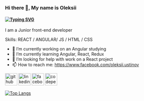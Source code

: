 ### Hi there 👋, My name is Oleksii
#### [![Typing SVG](https://readme-typing-svg.herokuapp.com?color=%2336BCF7&lines=Welcome+to+my+Github+page)](https://git.io/typing-svg)
I am a Junior front-end developer

Skills: REACT / ANGULAR/ JS / HTML / CSS

- 🔭 I’m currently working on an Angular studying
- 🌱 I’m currently learning Angular, React, Redux 
- 🤔 I’m looking for help with work on a React project 
- 📫 How to reach me: https://www.facebook.com/oleksii.ustinov 


[<img src='https://cdn.jsdelivr.net/npm/simple-icons@3.0.1/icons/github.svg' alt='github' height='40'>](https://github.com/holus-bolus)  [<img src='https://cdn.jsdelivr.net/npm/simple-icons@3.0.1/icons/linkedin.svg' alt='linkedin' height='40'>](https://www.linkedin.com/in/oleksii-ustinov/)  [<img src='https://cdn.jsdelivr.net/npm/simple-icons@3.0.1/icons/facebook.svg' alt='facebook' height='40'>](https://www.facebook.com/oleksii.ustinov)  [<img src='https://cdn.jsdelivr.net/npm/simple-icons@3.0.1/icons/codepen.svg' alt='codepen' height='40'>](https://codepen.io/OleksiiU)  


[![Top Langs](https://github-readme-stats.vercel.app/api/top-langs/?username=holus-bolus&layout=compact)](https://github.com/anuraghazra/github-readme-stats)



